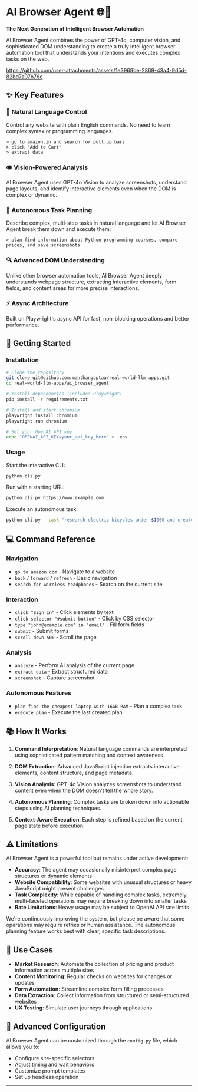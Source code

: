 # AI Browser Agent 🌐🤖

**The Next Generation of Intelligent Browser Automation**

AI Browser Agent combines the power of GPT-4o, computer vision, and sophisticated DOM understanding to create a truly intelligent browser automation tool that understands your intentions and executes complex tasks on the web.

https://github.com/user-attachments/assets/1e3969be-2869-43a4-9d5d-82bd7a07b76c

## ✨ Key Features

### 🧠 Natural Language Control
Control any website with plain English commands. No need to learn complex syntax or programming languages.
```
> go to amazon.in and search for pull up bars
> click "Add to Cart"
> extract data
```

### 👁️ Vision-Powered Analysis
AI Browser Agent uses GPT-4o Vision to analyze screenshots, understand page layouts, and identify interactive elements even when the DOM is complex or dynamic.

### 🤖 Autonomous Task Planning
Describe complex, multi-step tasks in natural language and let AI Browser Agent break them down and execute them:
```
> plan find information about Python programming courses, compare prices, and save screenshots
```

### 🔍 Advanced DOM Understanding
Unlike other browser automation tools, AI Browser Agent deeply understands webpage structure, extracting interactive elements, form fields, and content areas for more precise interactions.

### ⚡ Async Architecture
Built on Playwright's async API for fast, non-blocking operations and better performance.

## 🚀 Getting Started

### Installation

```bash
# Clone the repository
git clone git@github.com:manthanguptaa/real-world-llm-apps.git
cd real-world-llm-apps/ai_browser_agent

# Install dependencies (includes Playwright)
pip install -r requirements.txt

# Install and start chromium
playwright install chromium
playwright run chromium

# Set your OpenAI API key
echo "OPENAI_API_KEY=your_api_key_here" > .env
```
### Usage

Start the interactive CLI:
```bash
python cli.py
```

Run with a starting URL:
```bash
python cli.py https://www.example.com
```

Execute an autonomous task:
```bash
python cli.py --task "research electric bicycles under $1000 and create a comparison"
```

## 💻 Command Reference

### Navigation
- `go to amazon.com` - Navigate to a website
- `back` / `forward` / `refresh` - Basic navigation
- `search for wireless headphones` - Search on the current site

### Interaction
- `click "Sign In"` - Click elements by text
- `click selector "#submit-button"` - Click by CSS selector
- `type "john@example.com" in "email"` - Fill form fields
- `submit` - Submit forms
- `scroll down 500` - Scroll the page

### Analysis
- `analyze` - Perform AI analysis of the current page
- `extract data` - Extract structured data
- `screenshot` - Capture screenshot

### Autonomous Features
- `plan find the cheapest laptop with 16GB RAM` - Plan a complex task
- `execute plan` - Execute the last created plan

## 📚 How It Works

1. **Command Interpretation**: Natural language commands are interpreted using sophisticated pattern matching and context awareness.

2. **DOM Extraction**: Advanced JavaScript injection extracts interactive elements, content structure, and page metadata.

3. **Vision Analysis**: GPT-4o Vision analyzes screenshots to understand content even when the DOM doesn't tell the whole story.

4. **Autonomous Planning**: Complex tasks are broken down into actionable steps using AI planning techniques.

5. **Context-Aware Execution**: Each step is refined based on the current page state before execution.

## ⚠️ Limitations

AI Browser Agent is a powerful tool but remains under active development:

- **Accuracy**: The agent may occasionally misinterpret complex page structures or dynamic elements
- **Website Compatibility**: Some websites with unusual structures or heavy JavaScript might present challenges
- **Task Complexity**: While capable of handling complex tasks, extremely multi-faceted operations may require breaking down into smaller tasks
- **Rate Limitations**: Heavy usage may be subject to OpenAI API rate limits

We're continuously improving the system, but please be aware that some operations may require retries or human assistance. The autonomous planning feature works best with clear, specific task descriptions.

## 🔮 Use Cases

- **Market Research**: Automate the collection of pricing and product information across multiple sites
- **Content Monitoring**: Regular checks on websites for changes or updates
- **Form Automation**: Streamline complex form filling processes
- **Data Extraction**: Collect information from structured or semi-structured websites
- **UX Testing**: Simulate user journeys through applications

## 🔧 Advanced Configuration

AI Browser Agent can be customized through the `config.py` file, which allows you to:
- Configure site-specific selectors
- Adjust timing and wait behaviors
- Customize prompt templates
- Set up headless operation

---
